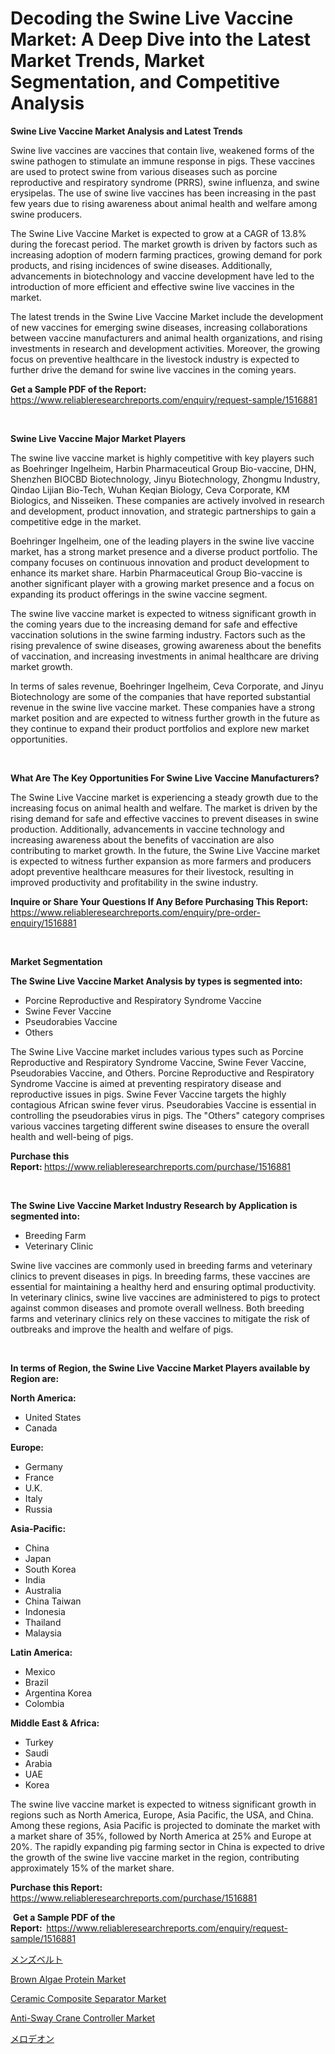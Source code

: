 <p><h1>Decoding the Swine Live Vaccine Market: A Deep Dive into the Latest Market Trends, Market Segmentation, and Competitive Analysis</h1></p><p><strong>Swine Live Vaccine Market Analysis and Latest Trends</strong></p>
<p><p>Swine live vaccines are vaccines that contain live, weakened forms of the swine pathogen to stimulate an immune response in pigs. These vaccines are used to protect swine from various diseases such as porcine reproductive and respiratory syndrome (PRRS), swine influenza, and swine erysipelas. The use of swine live vaccines has been increasing in the past few years due to rising awareness about animal health and welfare among swine producers.</p><p>The Swine Live Vaccine Market is expected to grow at a CAGR of 13.8% during the forecast period. The market growth is driven by factors such as increasing adoption of modern farming practices, growing demand for pork products, and rising incidences of swine diseases. Additionally, advancements in biotechnology and vaccine development have led to the introduction of more efficient and effective swine live vaccines in the market.</p><p>The latest trends in the Swine Live Vaccine Market include the development of new vaccines for emerging swine diseases, increasing collaborations between vaccine manufacturers and animal health organizations, and rising investments in research and development activities. Moreover, the growing focus on preventive healthcare in the livestock industry is expected to further drive the demand for swine live vaccines in the coming years.</p></p>
<p><strong>Get a Sample PDF of the Report:&nbsp;</strong> <a href="https://www.reliableresearchreports.com/enquiry/request-sample/1516881">https://www.reliableresearchreports.com/enquiry/request-sample/1516881</a></p>
<p>&nbsp;</p>
<p><strong>Swine Live Vaccine Major Market Players</strong></p>
<p><p>The swine live vaccine market is highly competitive with key players such as Boehringer Ingelheim, Harbin Pharmaceutical Group Bio-vaccine, DHN, Shenzhen BIOCBD Biotechnology, Jinyu Biotechnology, Zhongmu Industry, Qindao Lijian Bio-Tech, Wuhan Keqian Biology, Ceva Corporate, KM Biologics, and Nisseiken. These companies are actively involved in research and development, product innovation, and strategic partnerships to gain a competitive edge in the market.</p><p>Boehringer Ingelheim, one of the leading players in the swine live vaccine market, has a strong market presence and a diverse product portfolio. The company focuses on continuous innovation and product development to enhance its market share. Harbin Pharmaceutical Group Bio-vaccine is another significant player with a growing market presence and a focus on expanding its product offerings in the swine vaccine segment.</p><p>The swine live vaccine market is expected to witness significant growth in the coming years due to the increasing demand for safe and effective vaccination solutions in the swine farming industry. Factors such as the rising prevalence of swine diseases, growing awareness about the benefits of vaccination, and increasing investments in animal healthcare are driving market growth.</p><p>In terms of sales revenue, Boehringer Ingelheim, Ceva Corporate, and Jinyu Biotechnology are some of the companies that have reported substantial revenue in the swine live vaccine market. These companies have a strong market position and are expected to witness further growth in the future as they continue to expand their product portfolios and explore new market opportunities.</p></p>
<p>&nbsp;</p>
<p><strong>What Are The Key Opportunities For Swine Live Vaccine Manufacturers?</strong></p>
<p><p>The Swine Live Vaccine market is experiencing a steady growth due to the increasing focus on animal health and welfare. The market is driven by the rising demand for safe and effective vaccines to prevent diseases in swine production. Additionally, advancements in vaccine technology and increasing awareness about the benefits of vaccination are also contributing to market growth. In the future, the Swine Live Vaccine market is expected to witness further expansion as more farmers and producers adopt preventive healthcare measures for their livestock, resulting in improved productivity and profitability in the swine industry.</p></p>
<p><strong>Inquire or Share Your Questions If Any Before Purchasing This Report:</strong> <a href="https://www.reliableresearchreports.com/enquiry/pre-order-enquiry/1516881">https://www.reliableresearchreports.com/enquiry/pre-order-enquiry/1516881</a></p>
<p>&nbsp;</p>
<p><strong>Market Segmentation</strong></p>
<p><strong>The Swine Live Vaccine Market Analysis by types is segmented into:</strong></p>
<p><ul><li>Porcine Reproductive and Respiratory Syndrome Vaccine</li><li>Swine Fever Vaccine</li><li>Pseudorabies Vaccine</li><li>Others</li></ul></p>
<p><p>The Swine Live Vaccine market includes various types such as Porcine Reproductive and Respiratory Syndrome Vaccine, Swine Fever Vaccine, Pseudorabies Vaccine, and Others. Porcine Reproductive and Respiratory Syndrome Vaccine is aimed at preventing respiratory disease and reproductive issues in pigs. Swine Fever Vaccine targets the highly contagious African swine fever virus. Pseudorabies Vaccine is essential in controlling the pseudorabies virus in pigs. The "Others" category comprises various vaccines targeting different swine diseases to ensure the overall health and well-being of pigs.</p></p>
<p><strong>Purchase this Report:&nbsp;</strong><a href="https://www.reliableresearchreports.com/purchase/1516881">https://www.reliableresearchreports.com/purchase/1516881</a></p>
<p>&nbsp;</p>
<p><strong>The Swine Live Vaccine Market Industry Research by Application is segmented into:</strong></p>
<p><ul><li>Breeding Farm</li><li>Veterinary Clinic</li></ul></p>
<p><p>Swine live vaccines are commonly used in breeding farms and veterinary clinics to prevent diseases in pigs. In breeding farms, these vaccines are essential for maintaining a healthy herd and ensuring optimal productivity. In veterinary clinics, swine live vaccines are administered to pigs to protect against common diseases and promote overall wellness. Both breeding farms and veterinary clinics rely on these vaccines to mitigate the risk of outbreaks and improve the health and welfare of pigs.</p></p>
<p>&nbsp;</p>
<p><strong>In terms of Region, the Swine Live Vaccine Market Players available by Region are:</strong></p>
<p>
    <p> <strong> North America: </strong>
        <ul>
            <li>United States</li>
            <li>Canada</li>
        </ul>
        </p> 
    <p> <strong> Europe: </strong>
        <ul>
            <li>Germany</li>
            <li>France</li>
            <li>U.K.</li>
            <li>Italy</li>
            <li>Russia</li>
        </ul>
        </p> 
    <p> <strong> Asia-Pacific: </strong>
        <ul>
            <li>China</li>
            <li>Japan</li>
            <li>South Korea</li>
            <li>India</li>
            <li>Australia</li>
            <li>China Taiwan</li>
            <li>Indonesia</li>
            <li>Thailand</li>
            <li>Malaysia</li>
        </ul>
        </p> 
    <p> <strong> Latin America: </strong>
        <ul>
            <li>Mexico</li>
            <li>Brazil</li>
            <li>Argentina Korea</li>
            <li>Colombia</li>
        </ul>
        </p> 
    <p> <strong> Middle East & Africa: </strong>
        <ul>
            <li>Turkey</li>
            <li>Saudi</li>
            <li>Arabia</li>
            <li>UAE</li>
            <li>Korea</li>
        </ul>
    </p>
    </p>
<p><p>The swine live vaccine market is expected to witness significant growth in regions such as North America, Europe, Asia Pacific, the USA, and China. Among these regions, Asia Pacific is projected to dominate the market with a market share of 35%, followed by North America at 25% and Europe at 20%. The rapidly expanding pig farming sector in China is expected to drive the growth of the swine live vaccine market in the region, contributing approximately 15% of the market share.</p></p>
<p><strong>Purchase this Report: </strong><a href="https://www.reliableresearchreports.com/purchase/1516881">https://www.reliableresearchreports.com/purchase/1516881</a></p>
<p>&nbsp;<strong>Get a Sample PDF of the Report:&nbsp;&nbsp;</strong><a href="https://www.reliableresearchreports.com/enquiry/request-sample/1516881">https://www.reliableresearchreports.com/enquiry/request-sample/1516881</a></p>
<p><strong></strong></p>
<p><p><a href="https://medium.com/@kepetter535/%E3%83%A1%E3%83%B3%E3%82%BA%E3%83%99%E3%83%AB%E3%83%88%E5%B8%82%E5%A0%B4%E3%81%AE%E3%83%A1%E3%83%88%E3%83%AA%E3%82%AF%E3%82%B9%E3%82%92%E8%A7%A3%E8%AA%AD%E3%81%99%E3%82%8B-%E5%B8%82%E5%A0%B4%E3%82%B7%E3%82%A7%E3%82%A2-%E3%83%88%E3%83%AC%E3%83%B3%E3%83%89-%E6%88%90%E9%95%B7%E3%83%91%E3%82%BF%E3%83%BC%E3%83%B3-270e53cfa4f0">メンズベルト</a></p><p><a href="https://issuu.com/reportprime-2/docs/brown-algae-protein-market-size-2030.pptx">Brown Algae Protein Market</a></p><p><a href="https://github.com/brenzgnarento/Market-Research-Report-List-1/blob/main/ceramic-composite-separator-market.md">Ceramic Composite Separator Market</a></p><p><a href="https://issuu.com/reportprime-2/docs/anti-sway-crane-controller-market-size-2030.pptx">Anti-Sway Crane Controller Market</a></p><p><a href="https://medium.com/@kepetter535/%E3%83%A1%E3%83%AD%E3%83%87%E3%82%AA%E3%83%B3%E5%B8%82%E5%A0%B4%E3%82%B7%E3%82%A7%E3%82%A2%E3%81%AE%E9%80%B2%E5%8C%96%E3%81%A8%E5%B8%82%E5%A0%B4%E6%88%90%E9%95%B7%E3%83%88%E3%83%AC%E3%83%B3%E3%83%892024%E5%B9%B4%E3%81%8B%E3%82%892031%E5%B9%B4-d0b08e6363be">メロデオン</a></p></p>